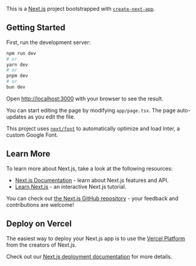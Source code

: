 This is a [Next.js](https://nextjs.org/) project bootstrapped with [`create-next-app`](https://github.com/vercel/next.js/tree/canary/packages/create-next-app).

## Getting Started

First, run the development server:

```bash
npm run dev
# or
yarn dev
# or
pnpm dev
# or
bun dev
```

Open [http://localhost:3000](http://localhost:3000) with your browser to see the result.

You can start editing the page by modifying `app/page.tsx`. The page auto-updates as you edit the file.

This project uses [`next/font`](https://nextjs.org/docs/basic-features/font-optimization) to automatically optimize and load Inter, a custom Google Font.

## Learn More

To learn more about Next.js, take a look at the following resources:

- [Next.js Documentation](https://nextjs.org/docs) - learn about Next.js features and API.
- [Learn Next.js](https://nextjs.org/learn) - an interactive Next.js tutorial.

You can check out [the Next.js GitHub repository](https://github.com/vercel/next.js/) - your feedback and contributions are welcome!

## Deploy on Vercel

The easiest way to deploy your Next.js app is to use the [Vercel Platform](https://vercel.com/new?utm_medium=default-template&filter=next.js&utm_source=create-next-app&utm_campaign=create-next-app-readme) from the creators of Next.js.

Check out our [Next.js deployment documentation](https://nextjs.org/docs/deployment) for more details.
<!-- About this project  -->
<!-- 
Discord is a free communication platform designed for creating communities. It combines features of voice, video, and text chat, allowing users to communicate in real-time. Originally popular among gamers for coordinating gameplay, Discord has since expanded its user base to include various online communities, such as study groups, fan clubs, and work teams.

Key Features:
Servers and Channels: Users can create or join servers, which are like chat rooms or communities. Each server can have multiple text or voice channels, each dedicated to specific topics or activities.
Voice and Video Calls: Users can engage in voice calls, video calls, and screen sharing within channels or through direct messages.
Text Chat: Text channels allow for structured conversations, with support for images, GIFs, and custom emojis.
Bots and Integrations: Discord supports bots, which are automated programs that can manage tasks, provide information, or entertain users. It also integrates with other platforms like Twitch, YouTube, and more.
Customizable: Users can customize their servers with roles, permissions, and various settings to control access and functionality.
Discord is available on multiple platforms, including Windows, macOS, Linux, iOS, Android, and through web browsers.

 -->
